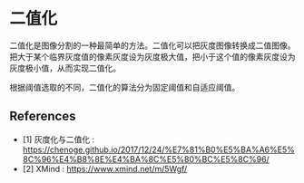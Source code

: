 # 二值化

二值化是图像分割的一种最简单的方法。二值化可以把灰度图像转换成二值图像。把大于某个临界灰度值的像素灰度设为灰度极大值，把小于这个值的像素灰度设为灰度极小值，从而实现二值化。

根据阈值选取的不同，二值化的算法分为固定阈值和自适应阈值。

## References

- [1] 灰度化与二值化 : https://chenoge.github.io/2017/12/24/%E7%81%B0%E5%BA%A6%E5%8C%96%E4%B8%8E%E4%BA%8C%E5%80%BC%E5%8C%96/
- [2] XMind : https://www.xmind.net/m/5Wgf/